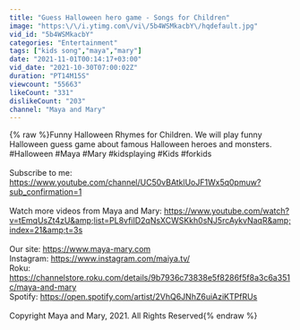 ```yaml
---
title: "Guess Halloween hero game - Songs for Children"
image: "https:\/\/i.ytimg.com\/vi\/5b4WSMkacbY\/hqdefault.jpg"
vid_id: "5b4WSMkacbY"
categories: "Entertainment"
tags: ["kids song","maya","mary"]
date: "2021-11-01T00:14:17+03:00"
vid_date: "2021-10-30T07:00:02Z"
duration: "PT14M15S"
viewcount: "55663"
likeCount: "331"
dislikeCount: "203"
channel: "Maya and Mary"
---
```

{% raw %}Funny Halloween Rhymes for Children. We will play funny Halloween guess game about famous Halloween heroes and monsters.<br />#Halloween #Maya #Mary #kidsplaying #Kids #forkids <br /><br />Subscribe to me: <a rel="nofollow" target="blank" href="https://www.youtube.com/channel/UC50vBAtklUoJF1Wx5q0pmuw?sub_confirmation=1">https://www.youtube.com/channel/UC50vBAtklUoJF1Wx5q0pmuw?sub_confirmation=1</a><br /><br />Watch more videos from Maya and Mary: <a rel="nofollow" target="blank" href="https://www.youtube.com/watch?v=tEmqUsZt4zU&amp;list=PL8vfiID2qNsXCWSKkh0sNJ5rcAykvNaqR&amp;index=21&amp;t=3s">https://www.youtube.com/watch?v=tEmqUsZt4zU&amp;list=PL8vfiID2qNsXCWSKkh0sNJ5rcAykvNaqR&amp;index=21&amp;t=3s</a><br /><br />Our site: <a rel="nofollow" target="blank" href="https://www.maya-mary.com">https://www.maya-mary.com</a><br />Instagram: <a rel="nofollow" target="blank" href="https://www.instagram.com/maiya.tv/">https://www.instagram.com/maiya.tv/</a><br />Roku: <a rel="nofollow" target="blank" href="https://channelstore.roku.com/details/9b7936c73838e5f8286f5f8a3c6a351c/maya-and-mary">https://channelstore.roku.com/details/9b7936c73838e5f8286f5f8a3c6a351c/maya-and-mary</a><br />Spotify: <a rel="nofollow" target="blank" href="https://open.spotify.com/artist/2VhQ6JNhZ6uiAziKTPfRUs">https://open.spotify.com/artist/2VhQ6JNhZ6uiAziKTPfRUs</a><br /><br />Copyright Maya and Mary, 2021. All Rights Reserved{% endraw %}

